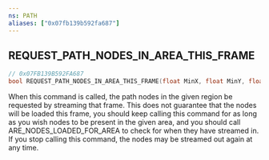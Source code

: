 ```yaml
---
ns: PATH
aliases: ["0x07fb139b592fa687"]
---
```

## REQUEST_PATH_NODES_IN_AREA_THIS_FRAME

```c
// 0x07FB139B592FA687
bool REQUEST_PATH_NODES_IN_AREA_THIS_FRAME(float MinX, float MinY, float MaxX, float MaxY);
```

When this command is called, the path nodes in the given region be requested by streaming that frame. This does not guarantee that the nodes will be loaded this frame, you should keep calling this command for as long as you wish nodes to be present in the given area, and you should call ARE_NODES_LOADED_FOR_AREA to check for when they have streamed in. If you stop calling this command, the nodes may be streamed out again at any time.

